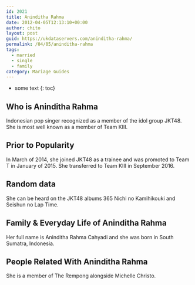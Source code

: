 ```yaml
---
id: 2021
title: Aninditha Rahma
date: 2012-04-05T12:13:10+00:00
author: chito
layout: post
guid: https://ukdataservers.com/aninditha-rahma/
permalink: /04/05/aninditha-rahma  
tags:
  - married
  - single
  - family
category: Mariage Guides
---
```


* some text
{: toc}


## Who is  Aninditha Rahma
                  
                  
                  
Indonesian pop singer recognized as a member of the idol group JKT48. She is most well known as a member of Team KIII.
                  
                
                
                
## Prior to Popularity 
                  
                  
                  
In March of 2014, she joined JKT48 as a trainee and was promoted to Team T in January of 2015. She transferred to Team KIII in September 2016.
                  
                
                
                
## Random data 
                  
                  
                  
She can be heard on the JKT48 albums 365 Nichi no Kamihikouki and Seishun no Lap Time.
                  
                
                
                
## Family & Everyday Life of Aninditha Rahma
                  
                  
                  
Her full name is Aninditha Rahma Cahyadi and she was born in South Sumatra, Indonesia.
                  
                
                
                
## People Related With  Aninditha Rahma
                  
                  
                  
She is a member of The Rempong alongside Michelle Christo.
                  
                
              
            
          
          
          
    
    
  
